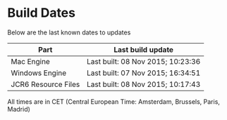 # Build Dates

Below are the last known dates to updates

Part | Last build update
-----|-----
Mac Engine | Last built: 08 Nov 2015; 10:23:36
Windows Engine | Last built: 07 Nov 2015; 16:34:51
JCR6 Resource Files | Last built: 08 Nov 2015; 10:17:43
All times are in CET (Central European Time: Amsterdam, Brussels, Paris, Madrid)



